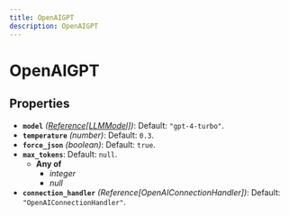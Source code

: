 ```yaml
---
title: OpenAIGPT
description: OpenAIGPT
---
```

# OpenAIGPT

## Properties

- **`model`** *([Reference[LLMModel]](/docs/components/llmmodel/overview/))*: Default: `"gpt-4-turbo"`.
- **`temperature`** *(number)*: Default: `0.3`.
- **`force_json`** *(boolean)*: Default: `true`.
- **`max_tokens`**: Default: `null`.
  - **Any of**
    - *integer*
    - *null*
- **`connection_handler`** *(Reference[OpenAIConnectionHandler])*: Default: `"OpenAIConnectionHandler"`.
